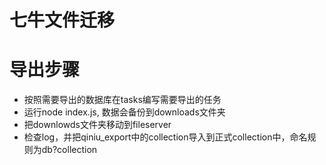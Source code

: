 # 七牛文件迁移

# 导出步骤
- 按照需要导出的数据库在tasks编写需要导出的任务
- 运行node index.js, 数据会备份到downloads文件夹
- 把downlowds文件夹移动到fileserver
- 检查log，并把qiniu_export中的collection导入到正式collection中，命名规则为db?collection